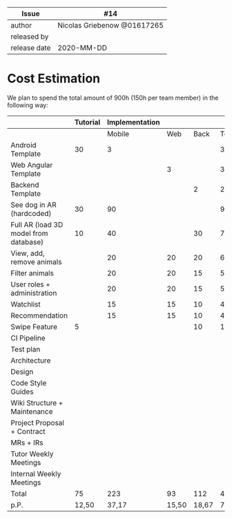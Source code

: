 
| Issue |  #14 |
| ----- | --- |
| author       | Nicolas Griebenow @01617265 |
| released by  |  |
| release date | 2020-MM-DD               |

# Cost Estimation
We plan to spend the total amount of 900h (150h per team member) in the following way:

|                                       | Tutorial | Implementation |       |       |       | Quality/Testing | Documents | Meetings | Total  | p.P    |
| ------------------------------------- | -------- | -------------- | ----- | ----- | ----- | --------------- | --------- | -------- | ------ | ------ |
|                                       |          | Mobile         | Web   | Back  | Tot   |                 |           |          |        |        |
| Android Template                      | 30       | 3              |       |       | 3     |                 |           |          | 33     | 5,50   |
| Web Angular Template                  |          |                | 3     |       | 3     |                 |           |          | 3      | 0,50   |
| Backend Template                      |          |                |       | 2     | 2     |                 |           |          | 2      | 0,33   |
| See dog in AR (hardcoded)             | 30       | 90             |       |       | 90    | 30              |           |          | 150    | 25,00  |
| Full AR (load 3D model from database) | 10       | 40             |       | 30    | 70    | 20              |           |          | 100    | 16,67  |
| View, add, remove animals             |          | 20             | 20    | 20    | 60    | 20              |           |          | 80     | 13,33  |
| Filter animals                        |          | 20             | 20    | 15    | 55    | 15              |           |          | 70     | 11,67  |
| User roles + administration           |          | 20             | 20    | 15    | 55    | 15              |           |          | 70     | 11,67  |
| Watchlist                             |          | 15             | 15    | 10    | 40    | 10              |           |          | 50     | 8,33   |
| Recommendation                        |          | 15             | 15    | 10    | 40    | 10              |           |          | 50     | 8,33   |
| Swipe Feature                         | 5        |                |       | 10    | 10    | 5               |           |          | 20     | 3,33   |
| CI Pipeline                           |          |                |       |       |       | 10              | 4         |          | 14     | 2,33   |
| Test plan                             |          |                |       |       |       |                 | 6         |          | 6      | 1,00   |
| Architecture                          |          |                |       |       |       |                 | 6         |          | 6      | 1,00   |
| Design                                |          |                |       |       |       |                 | 6         |          | 6      | 1,00   |
| Code Style Guides                     |          |                |       |       |       |                 | 5         |          | 5      | 0,83   |
| Wiki Structure + Maintenance          |          |                |       |       |       |                 | 5         |          | 5      | 0,83   |
| Project Proposal + Contract           |          |                |       |       |       |                 | 20        | 30       | 50     | 8,33   |
| MRs + IRs                             |          |                |       |       |       |                 |           | 30       | 30     | 5,00   |
| Tutor Weekly Meetings                 |          |                |       |       |       |                 |           | 72       | 72     | 12,00  |
| Internal Weekly Meetings              |          |                |       |       |       |                 |           | 72       | 72     | 12,00  |
| Total                                 | 75       | 223            | 93    | 112   | 428   | 135             | 52        | 204      | 894    | 149,00 |
| p.P.                                  | 12,50    | 37,17          | 15,50 | 18,67 | 71,33 | 22,50           | 8,67      | 34,00    | 149,00 |        |
